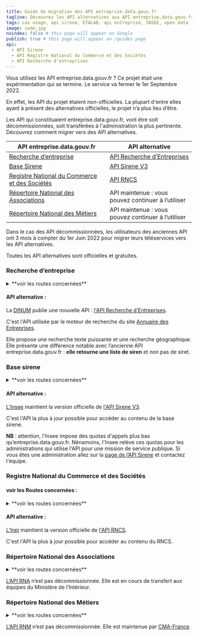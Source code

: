 ```yaml
---
title: Guide de migration des API entreprise.data.gouv.fr
tagline: Découvrez les API alternatives aux API entreprise.data.gouv.fr
tags: cas usage, api sirene, ETALAB, api entreprise, INSEE, open data
image: code.jpg
noindex: false # this page will appear on Google
publish: true # this page will appear on /guides page
api:
  - API Sirene
  - API Registre National du Commerce et des Sociétés
  - API Recherche d’entreprises
---
```


Vous utilisez les API entreprise.data.gouv.fr ? Ce projet était une expérimentation qui se termine. Le service va fermer le 1er Septembre 2022.

En effet, les API du projet étaient non-officielles. La plupart d'entre elles ayant à présent des alternatives officielles, le projet n’a plus lieu d’être.

Les API qui constituaient entreprise.data.gouv.fr, vont être soit décommissionnées, soit transférées à l'administration la plus pertinente. Découvrez comment migrer vers des API alternatives.

| API entreprise.data.gouv.fr                                                                     | API alternative                                                   |
| ----------------------------------------------------------------------------------------------- | ----------------------------------------------------------------- |
| [Recherche d’entreprise](#recherche-d’entreprise)                                               | [API Recherche d’Entreprises](/les-api/api-recherche-entreprises) |
| [Base Sirene](#base-sirene)                                                                     | [API Sirene V3](/les-api/sirene_v3)                               |
| [Registre National du Commerce et des Sociétés](#registre-national-du-commerce-et-des-societes) | [API RNCS](/les-api/api-rncs)                                     |
| [Répertoire National des Associations](#repertoire-national-des-associations)                   | API maintenue : vous pouvez continuer à l’utiliser                |
| [Répertoire National des Métiers](#repertoire-national-des-metiers)                             | API maintenue : vous pouvez continuer à l’utiliser                |

Dans le cas des API décommissionnées, les utilisateurs des anciennes API ont 3 mois à compter du 1er Juin 2022 pour migrer leurs téléservices vers les API alternatives.

Toutes les API alternatives sont officielles et gratuites.

### Recherche d’entreprise

<details>
<summary>**voir les routes concernées**</summary>
<br/>
- recherche texte : _/api/sirene/v1/full_text/_
- recherche autour d’un point : _/api/sirene/v1/near_point_

Ces routes permettaient de construire facilement un moteur de recherche, faire de la siretisation de donnée ou de rechercher une entreprise sur un fond de carte.

</details>

#### API alternative :

La [DINUM](/producteurs/dinum) publie une nouvelle API : [l'API Recherche d’Entreprises](/les-api/api-recherche-entreprises).

C'est l'API utilisée par le moteur de recherche du site [Annuaire des Entreprises](https://annuaire-entreprises.data.gouv.fr).

Elle propose une recherche texte puissante et une recherche géographique. Elle présente une différence notable avec l’ancienne API entreprise.data.gouv.fr : **elle retourne une liste de siren** et non pas de siret.

### Base sirene

<details>
<summary>**voir les routes concernées**</summary>
<br/>
- recherche de siren : _/api/sirene/v1/siren/_ et _/api/sirene/v1/siren/_
- recherche de siret : _/api/sirene/v3/unites_legales/_ et _/api/sirene/v1/siret/_

Ces routes permettaient de faire du remplissage automatique de formulaires avec des champs de la base Sirene tels que l'adresse, la raison sociale, où le code NAF.

</details>

#### API alternative :

[L’Insee](/producteurs/insee) maintient la version officielle de [l'API Sirene V3](/les-api/sirene_v3).

C'est l'API la plus à jour possible pour accéder au contenu de la base sirene.

**NB** : attention, l'Insee impose des quotas d'appels plus bas qu’entreprise.data.gouv.fr. Nénamoins, l'Insee relève ces quotas pour les administrations qui utilise l'API pour une mission de service publique. Si vous êtes une administration allez sur la [page de l’API Sirene](/les-api/sirene_v3) et contactez l'équipe.

### Registre National du Commerce et des Sociétés

#### voir les Routes concernées :

<details>
<summary>**voir les routes concernées**</summary>
<br/>
- recherche de siren : _api/rncs/v1/fiches_identite/_

Cette route permettait d’accéder au contenu du Registre National du Commerce et des Sociétés pour une entreprise qui y est inscrite. Elle permettait aussi de produire un PDF avec tous les éléments du RNCS.

</details>

#### API alternative :

[L’Inpi](/producteurs/inpi) maintient la version officielle de [l'API RNCS](/les-api/api-rncs).

C'est l'API la plus à jour possible pour accéder au contenu du RNCS.

### Répertoire National des Associations

<details>
<summary>**voir les routes concernées**</summary>
<br/>
- recherche texte d’une association : _/api/rna/v1/full_text/_
- recherche de siret : _/api/rna/v1/id/_
- recherche de numéro rna : _/api/rna/v1/siret/_

Ces routes permettent de faire du remplissage automatique de formulaires avec des champs du RNA tels que le numéro RNA etc.

</details>

[L’API RNA](/les-api/api_rna) n’est pas décommissionnée. Elle est en cours de transfert aux équipes du Ministère de l’Intérieur.

### Répertoire National des Métiers

<details>
<summary>**voir les routes concernées**</summary>
<br/>
- recherche de siren : _api-rnm.artisanat.fr/v2/entreprises/_

Cette route permet d’accéder au contenu du Répertoire National des Métiers pour une entreprise qui y est inscrite.

</details>

[L’API RNM](/les-api/api_rnm) n’est pas décommissionnée. Elle est maintenue par [CMA-France](/producteurs/cma-france).
